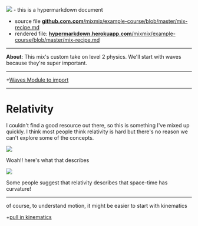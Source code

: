  [![](https://github.com/mixmix/hypermarkdown/raw/master/hypermarkdown_badge.png)](http://hypermarkdown.herokuapp.com) - this is a hypermarkdown document

- source file [**github.com.com**/mixmix/example-course/blob/master/mix-recipe.md](https://github.com/mixmix/example-course/blob/master/mix-recipe.md)
- rendered file: [**hypermarkdown.herokuapp.com**/mixmix/example-course/blob/master/mix-recipe.md](https://hypermarkdown.herokuapp.com/mixmix/example-course/blob/master/mix-recipe.md)  

---

**About**: This mix's custom take on level 2 physics. We'll start with waves because they're super important.

---

+[Waves Module to import](https://github.com/mixmix/example-course/blob/master/Waves.md)

---

Relativity
==========

I couldn't find a good resource out there, so this is something I've mixed up quickly. I think most people think relativity is hard but there's no reason we can't explore some of the concepts.

![](http://www.infinite-energy.com/images/cantrelleq2.jpg)

Woah!!  here's what that describes

![](http://i.space.com/images/i/000/021/853/i02/gravity-probe-b.jpg?1348009189)

Some people suggest that relativity describes that space-time has curvature!

---

of course, to understand motion, it might be easier to start with kinematics

+[pull in kinematics](https://github.com/mixmix/example-course/blob/master/kinematics.md)
